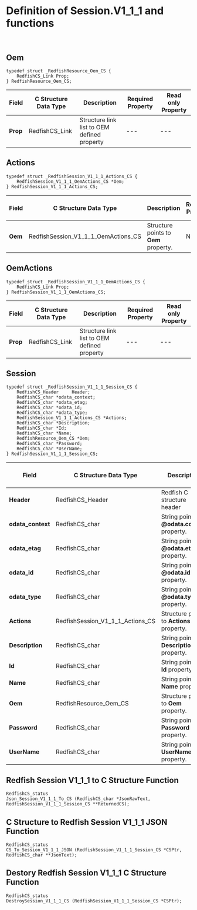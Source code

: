 # Definition of Session.V1_1_1 and functions<br><br>

## Oem
    typedef struct _RedfishResource_Oem_CS {
        RedfishCS_Link Prop;
    } RedfishResource_Oem_CS;

|Field |C Structure Data Type|Description |Required Property|Read only Property
| ---  | --- | --- | --- | ---
|**Prop**|RedfishCS_Link| Structure link list to OEM defined property| ---| ---


## Actions
    typedef struct _RedfishSession_V1_1_1_Actions_CS {
        RedfishSession_V1_1_1_OemActions_CS *Oem;
    } RedfishSession_V1_1_1_Actions_CS;

|Field |C Structure Data Type|Description |Required Property|Read only Property
| ---  | --- | --- | --- | ---
|**Oem**|RedfishSession_V1_1_1_OemActions_CS| Structure points to **Oem** property.| No| No


## OemActions
    typedef struct _RedfishSession_V1_1_1_OemActions_CS {
        RedfishCS_Link Prop;
    } RedfishSession_V1_1_1_OemActions_CS;

|Field |C Structure Data Type|Description |Required Property|Read only Property
| ---  | --- | --- | --- | ---
|**Prop**|RedfishCS_Link| Structure link list to OEM defined property| ---| ---


## Session
    typedef struct _RedfishSession_V1_1_1_Session_CS {
        RedfishCS_Header     Header;
        RedfishCS_char *odata_context;
        RedfishCS_char *odata_etag;
        RedfishCS_char *odata_id;
        RedfishCS_char *odata_type;
        RedfishSession_V1_1_1_Actions_CS *Actions;
        RedfishCS_char *Description;
        RedfishCS_char *Id;
        RedfishCS_char *Name;
        RedfishResource_Oem_CS *Oem;
        RedfishCS_char *Password;
        RedfishCS_char *UserName;
    } RedfishSession_V1_1_1_Session_CS;

|Field |C Structure Data Type|Description |Required Property|Read only Property
| ---  | --- | --- | --- | ---
|**Header**|RedfishCS_Header|Redfish C structure header|---|---
|**odata_context**|RedfishCS_char| String pointer to **@odata.context** property.| No| No
|**odata_etag**|RedfishCS_char| String pointer to **@odata.etag** property.| No| No
|**odata_id**|RedfishCS_char| String pointer to **@odata.id** property.| Yes| No
|**odata_type**|RedfishCS_char| String pointer to **@odata.type** property.| Yes| No
|**Actions**|RedfishSession_V1_1_1_Actions_CS| Structure points to **Actions** property.| No| No
|**Description**|RedfishCS_char| String pointer to **Description** property.| No| Yes
|**Id**|RedfishCS_char| String pointer to **Id** property.| Yes| Yes
|**Name**|RedfishCS_char| String pointer to **Name** property.| Yes| Yes
|**Oem**|RedfishResource_Oem_CS| Structure points to **Oem** property.| No| No
|**Password**|RedfishCS_char| String pointer to **Password** property.| No| Yes
|**UserName**|RedfishCS_char| String pointer to **UserName** property.| No| Yes
## Redfish Session V1_1_1 to C Structure Function
    RedfishCS_status
    Json_Session_V1_1_1_To_CS (RedfishCS_char *JsonRawText, RedfishSession_V1_1_1_Session_CS **ReturnedCS);

## C Structure to Redfish Session V1_1_1 JSON Function
    RedfishCS_status
    CS_To_Session_V1_1_1_JSON (RedfishSession_V1_1_1_Session_CS *CSPtr, RedfishCS_char **JsonText);

## Destory Redfish Session V1_1_1 C Structure Function
    RedfishCS_status
    DestroySession_V1_1_1_CS (RedfishSession_V1_1_1_Session_CS *CSPtr);

